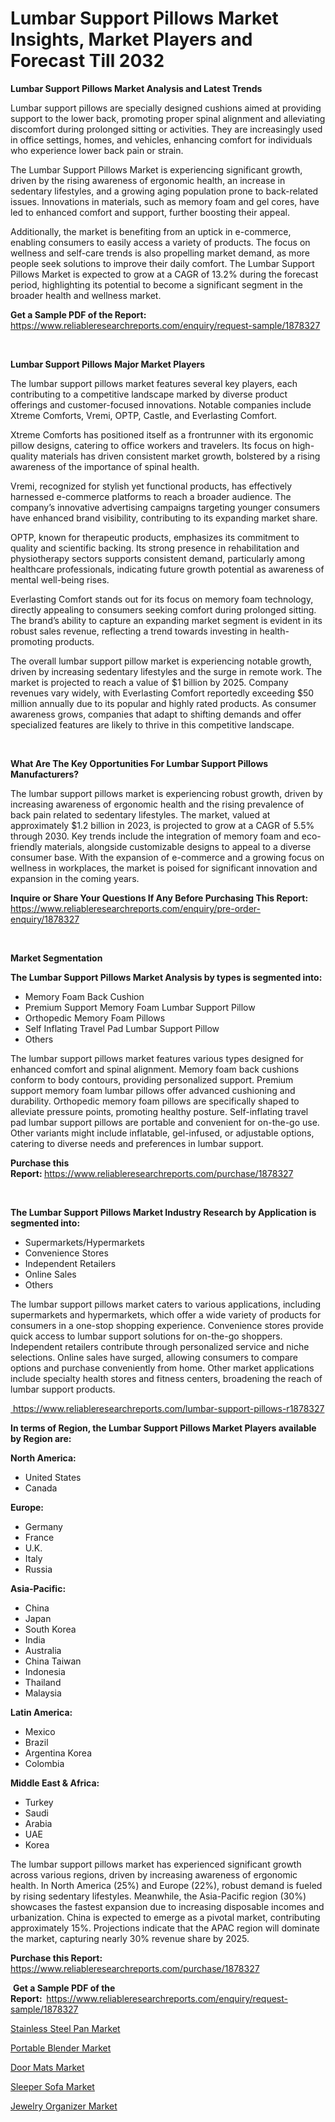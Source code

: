 <p><h1>Lumbar Support Pillows Market Insights, Market Players and Forecast Till 2032</h1></p><p><strong>Lumbar Support Pillows Market Analysis and Latest Trends</strong></p>
<p><p>Lumbar support pillows are specially designed cushions aimed at providing support to the lower back, promoting proper spinal alignment and alleviating discomfort during prolonged sitting or activities. They are increasingly used in office settings, homes, and vehicles, enhancing comfort for individuals who experience lower back pain or strain. </p><p>The Lumbar Support Pillows Market is experiencing significant growth, driven by the rising awareness of ergonomic health, an increase in sedentary lifestyles, and a growing aging population prone to back-related issues. Innovations in materials, such as memory foam and gel cores, have led to enhanced comfort and support, further boosting their appeal. </p><p>Additionally, the market is benefiting from an uptick in e-commerce, enabling consumers to easily access a variety of products. The focus on wellness and self-care trends is also propelling market demand, as more people seek solutions to improve their daily comfort. The Lumbar Support Pillows Market is expected to grow at a CAGR of 13.2% during the forecast period, highlighting its potential to become a significant segment in the broader health and wellness market.</p></p>
<p><strong>Get a Sample PDF of the Report:&nbsp;</strong> <a href="https://www.reliableresearchreports.com/enquiry/request-sample/1878327?utm_campaign=40&utm_medium=2&utm_source=Github&utm_content=ia&utm_term=08022025&utm_id=lumbar-support-pillows">https://www.reliableresearchreports.com/enquiry/request-sample/1878327</a></p>
<p>&nbsp;</p>
<p><strong>Lumbar Support Pillows Major Market Players</strong></p>
<p><p>The lumbar support pillows market features several key players, each contributing to a competitive landscape marked by diverse product offerings and customer-focused innovations. Notable companies include Xtreme Comforts, Vremi, OPTP, Castle, and Everlasting Comfort.</p><p>Xtreme Comforts has positioned itself as a frontrunner with its ergonomic pillow designs, catering to office workers and travelers. Its focus on high-quality materials has driven consistent market growth, bolstered by a rising awareness of the importance of spinal health.</p><p>Vremi, recognized for stylish yet functional products, has effectively harnessed e-commerce platforms to reach a broader audience. The company’s innovative advertising campaigns targeting younger consumers have enhanced brand visibility, contributing to its expanding market share.</p><p>OPTP, known for therapeutic products, emphasizes its commitment to quality and scientific backing. Its strong presence in rehabilitation and physiotherapy sectors supports consistent demand, particularly among healthcare professionals, indicating future growth potential as awareness of mental well-being rises.</p><p>Everlasting Comfort stands out for its focus on memory foam technology, directly appealing to consumers seeking comfort during prolonged sitting. The brand’s ability to capture an expanding market segment is evident in its robust sales revenue, reflecting a trend towards investing in health-promoting products.</p><p>The overall lumbar support pillow market is experiencing notable growth, driven by increasing sedentary lifestyles and the surge in remote work. The market is projected to reach a value of $1 billion by 2025. Company revenues vary widely, with Everlasting Comfort reportedly exceeding $50 million annually due to its popular and highly rated products. As consumer awareness grows, companies that adapt to shifting demands and offer specialized features are likely to thrive in this competitive landscape.</p></p>
<p>&nbsp;</p>
<p><strong>What Are The Key Opportunities For Lumbar Support Pillows Manufacturers?</strong></p>
<p><p>The lumbar support pillows market is experiencing robust growth, driven by increasing awareness of ergonomic health and the rising prevalence of back pain related to sedentary lifestyles. The market, valued at approximately $1.2 billion in 2023, is projected to grow at a CAGR of 5.5% through 2030. Key trends include the integration of memory foam and eco-friendly materials, alongside customizable designs to appeal to a diverse consumer base. With the expansion of e-commerce and a growing focus on wellness in workplaces, the market is poised for significant innovation and expansion in the coming years.</p></p>
<p><strong>Inquire or Share Your Questions If Any Before Purchasing This Report:</strong> <a href="https://www.reliableresearchreports.com/enquiry/pre-order-enquiry/1878327?utm_campaign=40&utm_medium=2&utm_source=Github&utm_content=ia&utm_term=08022025&utm_id=lumbar-support-pillows">https://www.reliableresearchreports.com/enquiry/pre-order-enquiry/1878327</a></p>
<p>&nbsp;</p>
<p><strong>Market Segmentation</strong></p>
<p><strong>The Lumbar Support Pillows Market Analysis by types is segmented into:</strong></p>
<p><ul><li>Memory Foam Back Cushion</li><li>Premium Support Memory Foam Lumbar Support Pillow</li><li>Orthopedic Memory Foam Pillows</li><li>Self Inflating Travel Pad Lumbar Support Pillow</li><li>Others</li></ul></p>
<p><p>The lumbar support pillows market features various types designed for enhanced comfort and spinal alignment. Memory foam back cushions conform to body contours, providing personalized support. Premium support memory foam lumbar pillows offer advanced cushioning and durability. Orthopedic memory foam pillows are specifically shaped to alleviate pressure points, promoting healthy posture. Self-inflating travel pad lumbar support pillows are portable and convenient for on-the-go use. Other variants might include inflatable, gel-infused, or adjustable options, catering to diverse needs and preferences in lumbar support.</p></p>
<p><strong>Purchase this Report:&nbsp;</strong><a href="https://www.reliableresearchreports.com/purchase/1878327?utm_campaign=40&utm_medium=2&utm_source=Github&utm_content=ia&utm_term=08022025&utm_id=lumbar-support-pillows">https://www.reliableresearchreports.com/purchase/1878327</a></p>
<p>&nbsp;</p>
<p><strong>The Lumbar Support Pillows Market Industry Research by Application is segmented into:</strong></p>
<p><ul><li>Supermarkets/Hypermarkets</li><li>Convenience Stores</li><li>Independent Retailers</li><li>Online Sales</li><li>Others</li></ul></p>
<p><p>The lumbar support pillows market caters to various applications, including supermarkets and hypermarkets, which offer a wide variety of products for consumers in a one-stop shopping experience. Convenience stores provide quick access to lumbar support solutions for on-the-go shoppers. Independent retailers contribute through personalized service and niche selections. Online sales have surged, allowing consumers to compare options and purchase conveniently from home. Other market applications include specialty health stores and fitness centers, broadening the reach of lumbar support products.</p></p>
<p><a href="https://www.reliableresearchreports.com/lumbar-support-pillows-r1878327?utm_campaign=40&utm_medium=2&utm_source=Github&utm_content=ia&utm_term=08022025&utm_id=lumbar-support-pillows">&nbsp;https://www.reliableresearchreports.com/lumbar-support-pillows-r1878327</a></p>
<p><strong>In terms of Region, the Lumbar Support Pillows Market Players available by Region are:</strong></p>
<p>
    <p> <strong> North America: </strong>
        <ul>
            <li>United States</li>
            <li>Canada</li>
        </ul>
        </p> 
    <p> <strong> Europe: </strong>
        <ul>
            <li>Germany</li>
            <li>France</li>
            <li>U.K.</li>
            <li>Italy</li>
            <li>Russia</li>
        </ul>
        </p> 
    <p> <strong> Asia-Pacific: </strong>
        <ul>
            <li>China</li>
            <li>Japan</li>
            <li>South Korea</li>
            <li>India</li>
            <li>Australia</li>
            <li>China Taiwan</li>
            <li>Indonesia</li>
            <li>Thailand</li>
            <li>Malaysia</li>
        </ul>
        </p> 
    <p> <strong> Latin America: </strong>
        <ul>
            <li>Mexico</li>
            <li>Brazil</li>
            <li>Argentina Korea</li>
            <li>Colombia</li>
        </ul>
        </p> 
    <p> <strong> Middle East & Africa: </strong>
        <ul>
            <li>Turkey</li>
            <li>Saudi</li>
            <li>Arabia</li>
            <li>UAE</li>
            <li>Korea</li>
        </ul>
    </p>
    </p>
<p><p>The lumbar support pillows market has experienced significant growth across various regions, driven by increasing awareness of ergonomic health. In North America (25%) and Europe (22%), robust demand is fueled by rising sedentary lifestyles. Meanwhile, the Asia-Pacific region (30%) showcases the fastest expansion due to increasing disposable incomes and urbanization. China is expected to emerge as a pivotal market, contributing approximately 15%. Projections indicate that the APAC region will dominate the market, capturing nearly 30% revenue share by 2025.</p></p>
<p><strong>Purchase this Report: </strong><a href="https://www.reliableresearchreports.com/purchase/1878327?utm_campaign=40&utm_medium=2&utm_source=Github&utm_content=ia&utm_term=08022025&utm_id=lumbar-support-pillows">https://www.reliableresearchreports.com/purchase/1878327</a></p>
<p>&nbsp;<strong>Get a Sample PDF of the Report:&nbsp;&nbsp;</strong><a href="https://www.reliableresearchreports.com/enquiry/request-sample/1878327?utm_campaign=40&utm_medium=2&utm_source=Github&utm_content=ia&utm_term=08022025&utm_id=lumbar-support-pillows">https://www.reliableresearchreports.com/enquiry/request-sample/1878327</a></p>
<p><strong></strong></p>
<p><p><a href="https://github.com/boluluhabeel/Market-Research-Report-List-1/blob/main/stainless-steel-pan-market.md?utm_campaign=40&utm_medium=2&utm_source=Github&utm_content=ia&utm_term=08022025&utm_id=lumbar-support-pillows">Stainless Steel Pan Market</a></p><p><a href="https://github.com/ariyilmelzar/Market-Research-Report-List-1/blob/main/portable-blender-market.md?utm_campaign=40&utm_medium=2&utm_source=Github&utm_content=ia&utm_term=08022025&utm_id=lumbar-support-pillows">Portable Blender Market</a></p><p><a href="https://github.com/lalolatiot/Market-Research-Report-List-1/blob/main/door-mats-market.md?utm_campaign=40&utm_medium=2&utm_source=Github&utm_content=ia&utm_term=08022025&utm_id=lumbar-support-pillows">Door Mats Market</a></p><p><a href="https://github.com/zurubting/Market-Research-Report-List-1/blob/main/sleeper-sofa-market.md?utm_campaign=40&utm_medium=2&utm_source=Github&utm_content=ia&utm_term=08022025&utm_id=lumbar-support-pillows">Sleeper Sofa Market</a></p><p><a href="https://github.com/duscarajlha/Market-Research-Report-List-1/blob/main/jewelry-organizer-market.md?utm_campaign=40&utm_medium=2&utm_source=Github&utm_content=ia&utm_term=08022025&utm_id=lumbar-support-pillows">Jewelry Organizer Market</a></p></p>